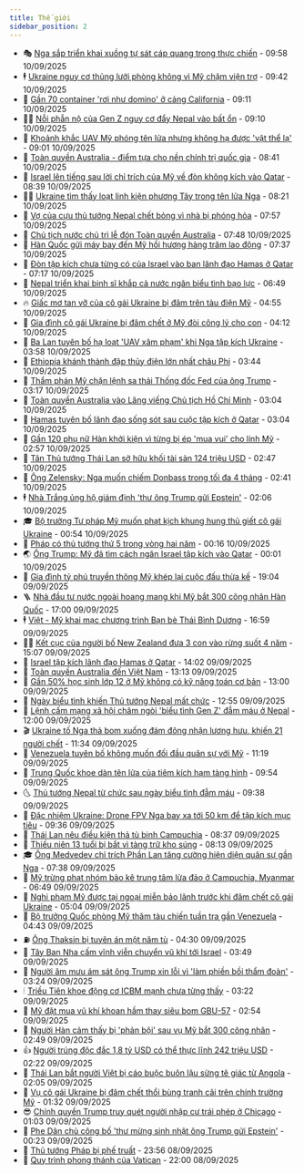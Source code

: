 ```yaml
---
title: Thế giới
sidebar_position: 2
---
```


<!-- vnexpress-the-gioi:START -->
- 🎭 [Nga sắp triển khai xuồng tự sát cáp quang trong thực chiến](https://vnexpress.net/nga-sap-trien-khai-xuong-tu-sat-cap-quang-trong-thuc-chien-4937531.html) - 09:58 10/09/2025
- 🕴 [Ukraine nguy cơ thủng lưới phòng không vì Mỹ chậm viện trợ](https://vnexpress.net/ukraine-nguy-co-thung-luoi-phong-khong-vi-my-cham-vien-tro-4937121.html) - 09:42 10/09/2025
- 🤭 [Gần 70 container &#39;rơi như domino&#39; ở cảng California](https://vnexpress.net/gan-70-container-roi-nhu-domino-o-cang-california-4937479.html) - 09:11 10/09/2025
- 🧑‍💻 [Nỗi phẫn nộ của Gen Z nguy cơ đẩy Nepal vào bất ổn](https://vnexpress.net/noi-phan-no-cua-gen-z-nguy-co-day-nepal-vao-bat-on-4937344.html) - 09:10 10/09/2025
- 🦏 [Khoảnh khắc UAV Mỹ phóng tên lửa nhưng không hạ được &#39;vật thể lạ&#39;](https://vnexpress.net/khoanh-khac-uav-my-phong-ten-lua-nhung-khong-ha-duoc-vat-the-la-4937464.html) - 09:01 10/09/2025
- 🦒 [Toàn quyền Australia - điểm tựa cho nền chính trị quốc gia](https://vnexpress.net/toan-quyen-australia-diem-tua-cho-nen-chinh-tri-quoc-gia-4937282.html) - 08:41 10/09/2025
- 🌈 [Israel lên tiếng sau lời chỉ trích của Mỹ về đòn không kích vào Qatar](https://vnexpress.net/israel-len-tieng-sau-loi-chi-trich-cua-my-ve-don-khong-kich-vao-qatar-4937454.html) - 08:39 10/09/2025
- 🧑‍🏫 [Ukraine tìm thấy loạt linh kiện phương Tây trong tên lửa Nga](https://vnexpress.net/ukraine-tim-thay-loat-linh-kien-phuong-tay-trong-ten-lua-nga-4937419.html) - 08:21 10/09/2025
- 🐲 [Vợ của cựu thủ tướng Nepal chết bỏng vì nhà bị phóng hỏa](https://vnexpress.net/vo-cua-cuu-thu-tuong-nepal-chet-bong-vi-nha-bi-phong-hoa-4937428.html) - 07:57 10/09/2025
- 🦒 [Chủ tịch nước chủ trì lễ đón Toàn quyền Australia](https://vnexpress.net/chu-tich-nuoc-chu-tri-le-don-toan-quyen-australia-4937439.html) - 07:48 10/09/2025
- 🐻 [Hàn Quốc gửi máy bay đến Mỹ hồi hương hàng trăm lao động](https://vnexpress.net/han-quoc-gui-may-bay-den-my-hoi-huong-hang-tram-lao-dong-4937432.html) - 07:37 10/09/2025
- 🚀 [Đòn tập kích chưa từng có của Israel vào ban lãnh đạo Hamas ở Qatar](https://vnexpress.net/don-tap-kich-chua-tung-co-cua-israel-vao-ban-lanh-dao-hamas-o-qatar-4937225.html) - 07:17 10/09/2025
- 🥰 [Nepal triển khai binh sĩ khắp cả nước ngăn biểu tình bạo lực](https://vnexpress.net/nepal-trien-khai-binh-si-khap-ca-nuoc-ngan-bieu-tinh-bao-luc-4937338.html) - 06:49 10/09/2025
- 🔥 [Giấc mơ tan vỡ của cô gái Ukraine bị đâm trên tàu điện Mỹ](https://vnexpress.net/giac-mo-tan-vo-cua-co-gai-ukraine-bi-dam-tren-tau-dien-my-4936841.html) - 04:55 10/09/2025
- 🥳 [Gia đình cô gái Ukraine bị đâm chết ở Mỹ đòi công lý cho con](https://vnexpress.net/gia-dinh-co-gai-ukraine-bi-dam-chet-o-my-doi-cong-ly-cho-con-4937287.html) - 04:12 10/09/2025
- 💼 [Ba Lan tuyên bố hạ loạt &#39;UAV xâm phạm&#39; khi Nga tập kích Ukraine](https://vnexpress.net/ba-lan-tuyen-bo-ha-loat-uav-xam-pham-khi-nga-tap-kich-ukraine-4937304.html) - 03:58 10/09/2025
- 🤡 [Ethiopia khánh thành đập thủy điện lớn nhất châu Phi](https://vnexpress.net/ethiopia-khanh-thanh-dap-thuy-dien-lon-nhat-chau-phi-4937275.html) - 03:44 10/09/2025
- 🌁 [Thẩm phán Mỹ chặn lệnh sa thải Thống đốc Fed của ông Trump](https://vnexpress.net/tham-phan-my-chan-lenh-sa-thai-thong-doc-fed-cua-ong-trump-4937286.html) - 03:17 10/09/2025
- 🤩 [Toàn quyền Australia vào Lăng viếng Chủ tịch Hồ Chí Minh](https://vnexpress.net/toan-quyen-australia-vao-lang-vieng-chu-tich-ho-chi-minh-4937302.html) - 03:04 10/09/2025
- 🎉 [Hamas tuyên bố lãnh đạo sống sót sau cuộc tập kích ở Qatar](https://vnexpress.net/hamas-tuyen-bo-lanh-dao-song-sot-sau-cuoc-tap-kich-o-qatar-4937255.html) - 03:04 10/09/2025
- 🎉 [Gần 120 phụ nữ Hàn khởi kiện vì từng bị ép &#39;mua vui&#39; cho lính Mỹ](https://vnexpress.net/gan-120-phu-nu-han-khoi-kien-vi-tung-bi-ep-mua-vui-cho-linh-my-4937242.html) - 02:57 10/09/2025
- 🌁 [Tân Thủ tướng Thái Lan sở hữu khối tài sản 124 triệu USD](https://vnexpress.net/tan-thu-tuong-thai-lan-so-huu-khoi-tai-san-124-trieu-usd-4937238.html) - 02:47 10/09/2025
- 🌊 [Ông Zelensky: Nga muốn chiếm Donbass trong tối đa 4 tháng](https://vnexpress.net/ong-zelensky-nga-muon-chiem-donbass-trong-toi-da-4-thang-4937235.html) - 02:41 10/09/2025
- 🕴 [Nhà Trắng ủng hộ giám định &#39;thư ông Trump gửi Epstein&#39;](https://vnexpress.net/nha-trang-ung-ho-giam-dinh-thu-ong-trump-gui-epstein-4937219.html) - 02:06 10/09/2025
- 🎓 [Bộ trưởng Tư pháp Mỹ muốn phạt kịch khung hung thủ giết cô gái Ukraine](https://vnexpress.net/bo-truong-tu-phap-my-muon-phat-kich-khung-hung-thu-giet-co-gai-ukraine-4937220.html) - 00:54 10/09/2025
- 🦩 [Pháp có thủ tướng thứ 5 trong vòng hai năm](https://vnexpress.net/phap-co-thu-tuong-thu-5-trong-vong-hai-nam-4937213.html) - 00:16 10/09/2025
- 🌏 [Ông Trump: Mỹ đã tìm cách ngăn Israel tập kích vào Qatar](https://vnexpress.net/ong-trump-my-da-tim-cach-ngan-israel-tap-kich-vao-qatar-4937210.html) - 00:01 10/09/2025
- 🌋 [Gia đình tỷ phú truyền thông Mỹ khép lại cuộc đấu thừa kế](https://vnexpress.net/gia-dinh-ty-phu-truyen-thong-my-khep-lai-cuoc-dau-thua-ke-4937039.html) - 19:04 09/09/2025
- 🪜 [Nhà đầu tư nước ngoài hoang mang khi Mỹ bắt 300 công nhân Hàn Quốc](https://vnexpress.net/nha-dau-tu-nuoc-ngoai-hoang-mang-khi-my-bat-300-cong-nhan-han-quoc-4936974.html) - 17:00 09/09/2025
- 🕴 [Việt - Mỹ khai mạc chương trình Bạn bè Thái Bình Dương](https://vnexpress.net/viet-my-khai-mac-chuong-trinh-ban-be-thai-binh-duong-4937174.html) - 16:59 09/09/2025
- 🧑‍🏫 [Kết cục của người bố New Zealand đưa 3 con vào rừng suốt 4 năm](https://vnexpress.net/ket-cuc-cua-nguoi-bo-new-zealand-dua-3-con-vao-rung-suot-4-nam-4937003.html) - 15:07 09/09/2025
- 🌮 [Israel tập kích lãnh đạo Hamas ở Qatar](https://vnexpress.net/israel-tap-kich-lanh-dao-hamas-o-qatar-4937168.html) - 14:02 09/09/2025
- 🚦 [Toàn quyền Australia đến Việt Nam](https://vnexpress.net/toan-quyen-australia-den-viet-nam-4937128.html) - 13:13 09/09/2025
- 💫 [Gần 50% học sinh lớp 12 ở Mỹ không có kỹ năng toán cơ bản](https://vnexpress.net/gan-50-hoc-sinh-lop-12-o-my-khong-co-ky-nang-toan-co-ban-4937069.html) - 13:00 09/09/2025
- 🤡 [Ngày biểu tình khiến Thủ tướng Nepal mất chức](https://vnexpress.net/ngay-bieu-tinh-khien-thu-tuong-nepal-mat-chuc-4937154.html) - 12:55 09/09/2025
- 🦣 [Lệnh cấm mạng xã hội châm ngòi &#39;biểu tình Gen Z&#39; đẫm máu ở Nepal](https://vnexpress.net/lenh-cam-mang-xa-hoi-cham-ngoi-bieu-tinh-gen-z-dam-mau-o-nepal-4936744.html) - 12:00 09/09/2025
- 🎬 [Ukraine tố Nga thả bom xuống đám đông nhận lương hưu, khiến 21 người chết](https://vnexpress.net/ukraine-to-nga-tha-bom-xuong-dam-dong-nhan-luong-huu-khien-21-nguoi-chet-4937133.html) - 11:34 09/09/2025
- 🎉 [Venezuela tuyên bố không muốn đối đầu quân sự với Mỹ](https://vnexpress.net/venezuela-tuyen-bo-khong-muon-doi-dau-quan-su-voi-my-4937099.html) - 11:19 09/09/2025
- 🎡 [Trung Quốc khoe dàn tên lửa của tiêm kích hạm tàng hình](https://vnexpress.net/trung-quoc-khoe-dan-ten-lua-cua-tiem-kich-ham-tang-hinh-4937042.html) - 09:54 09/09/2025
- 🌜 [Thủ tướng Nepal từ chức sau ngày biểu tình đẫm máu](https://vnexpress.net/thu-tuong-nepal-tu-chuc-sau-ngay-bieu-tinh-dam-mau-4937067.html) - 09:38 09/09/2025
- 🎡 [Đặc nhiệm Ukraine: Drone FPV Nga bay xa tới 50 km để tập kích mục tiêu](https://vnexpress.net/dac-nhiem-ukraine-drone-fpv-nga-bay-xa-toi-50-km-de-tap-kich-muc-tieu-4937076.html) - 09:36 09/09/2025
- 🤗 [Thái Lan nêu điều kiện thả tù binh Campuchia](https://vnexpress.net/thai-lan-neu-dieu-kien-tha-tu-binh-campuchia-4936969.html) - 08:37 09/09/2025
- 🦩 [Thiếu niên 13 tuổi bị bắt vì tàng trữ kho súng](https://vnexpress.net/thieu-nien-13-tuoi-bi-bat-vi-tang-tru-kho-sung-4936997.html) - 08:13 09/09/2025
- 🎓 [Ông Medvedev chỉ trích Phần Lan tăng cường hiện diện quân sự gần Nga](https://vnexpress.net/ong-medvedev-chi-trich-phan-lan-tang-cuong-hien-dien-quan-su-gan-nga-4936928.html) - 07:38 09/09/2025
- 🌁 [Mỹ trừng phạt nhóm bảo kê trung tâm lừa đảo ở Campuchia, Myanmar](https://vnexpress.net/my-trung-phat-nhom-bao-ke-trung-tam-lua-dao-o-campuchia-myanmar-4936805.html) - 06:49 09/09/2025
- 🤩 [Nghi phạm Mỹ được tại ngoại miễn bảo lãnh trước khi đâm chết cô gái Ukraine](https://vnexpress.net/nghi-pham-my-duoc-tai-ngoai-mien-bao-lanh-truoc-khi-dam-chet-co-gai-ukraine-4936860.html) - 05:04 09/09/2025
- 👹 [Bộ trưởng Quốc phòng Mỹ thăm tàu chiến tuần tra gần Venezuela](https://vnexpress.net/bo-truong-quoc-phong-my-tham-tau-chien-tuan-tra-gan-venezuela-4936783.html) - 04:43 09/09/2025
- ⛽️ [Ông Thaksin bị tuyên án một năm tù](https://vnexpress.net/ong-thaksin-bi-tuyen-an-mot-nam-tu-4936889.html) - 04:30 09/09/2025
- 🚀 [Tây Ban Nha cấm vĩnh viễn chuyển vũ khí tới Israel](https://vnexpress.net/tay-ban-nha-cam-vinh-vien-chuyen-vu-khi-toi-israel-4936789.html) - 03:49 09/09/2025
- 🎡 [Người âm mưu ám sát ông Trump xin lỗi vì &#39;làm phiền bồi thẩm đoàn&#39;](https://vnexpress.net/nguoi-am-muu-am-sat-ong-trump-xin-loi-vi-lam-phien-boi-tham-doan-4936780.html) - 03:24 09/09/2025
- 🕯 [Triều Tiên khoe động cơ ICBM mạnh chưa từng thấy](https://vnexpress.net/trieu-tien-khoe-dong-co-icbm-manh-chua-tung-thay-4936770.html) - 03:22 09/09/2025
- 🐻 [Mỹ đặt mua vũ khí khoan hầm thay siêu bom GBU-57](https://vnexpress.net/my-dat-mua-vu-khi-khoan-ham-thay-sieu-bom-gbu-57-4936750.html) - 02:54 09/09/2025
- 🚦 [Người Hàn cảm thấy bị &#39;phản bội&#39; sau vụ Mỹ bắt 300 công nhân](https://vnexpress.net/nguoi-han-cam-thay-bi-phan-boi-sau-vu-my-bat-300-cong-nhan-4936738.html) - 02:49 09/09/2025
- 👍 [Người trúng độc đắc 1,8 tỷ USD có thể thực lĩnh 242 triệu USD](https://vnexpress.net/nguoi-trung-doc-dac-1-8-ty-usd-co-the-thuc-linh-242-trieu-usd-4936771.html) - 02:22 09/09/2025
- 🚀 [Thái Lan bắt người Việt bị cáo buộc buôn lậu sừng tê giác từ Angola](https://vnexpress.net/thai-lan-bat-nguoi-viet-bi-cao-buoc-buon-lau-sung-te-giac-tu-angola-4936743.html) - 02:05 09/09/2025
- 🌮 [Vụ cô gái Ukraine bị đâm chết thổi bùng tranh cãi trên chính trường Mỹ](https://vnexpress.net/vu-co-gai-ukraine-bi-dam-chet-thoi-bung-tranh-cai-tren-chinh-truong-my-4936724.html) - 01:32 09/09/2025
- 😎 [Chính quyền Trump truy quét người nhập cư trái phép ở Chicago](https://vnexpress.net/chinh-quyen-trump-truy-quet-nguoi-nhap-cu-trai-phep-o-chicago-4936729.html) - 01:03 09/09/2025
- 🐲 [Phe Dân chủ công bố &#39;thư mừng sinh nhật ông Trump gửi Epstein&#39;](https://vnexpress.net/phe-dan-chu-cong-bo-thu-mung-sinh-nhat-ong-trump-gui-epstein-4936713.html) - 00:23 09/09/2025
- 💫 [Thủ tướng Pháp bị phế truất](https://vnexpress.net/thu-tuong-phap-bi-phe-truat-4936719.html) - 23:56 08/09/2025
- 👀 [Quy trình phong thánh của Vatican](https://vnexpress.net/quy-trinh-phong-thanh-cua-vatican-4936291.html) - 22:00 08/09/2025<!-- vnexpress-the-gioi:END -->